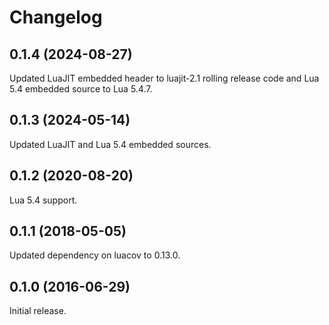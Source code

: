 # Changelog

## 0.1.4 (2024-08-27)

Updated LuaJIT embedded header to luajit-2.1 rolling release code
and Lua 5.4 embedded source to Lua 5.4.7.

## 0.1.3 (2024-05-14)

Updated LuaJIT and Lua 5.4 embedded sources.

## 0.1.2 (2020-08-20)

Lua 5.4 support.

## 0.1.1 (2018-05-05)

Updated dependency on luacov to 0.13.0.

## 0.1.0 (2016-06-29)

Initial release.
